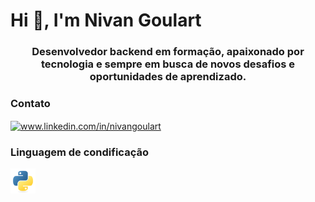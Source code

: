 <h1 style="text-align: left;">Hi 👋, I'm Nivan Goulart</h1>
<h3 align="center">Desenvolvedor backend em formação, apaixonado por tecnologia e sempre em busca de novos desafios e oportunidades de aprendizado.</h3>

<h3 align="left">Contato</h3>
<p align="left">
<a href="https://linkedin.com/in/www.linkedin.com/in/nivangoulart" target="blank"><img align="center" src="https://raw.githubusercontent.com/rahuldkjain/github-profile-readme-generator/master/src/images/icons/Social/linked-in-alt.svg" alt="www.linkedin.com/in/nivangoulart" height="30" width="40" /></a>
</p>

<h3 align="left">Linguagem de condificação</h3>
<p align="left"> <a href="https://www.python.org" target="_blank" rel="noreferrer"> <img src="https://raw.githubusercontent.com/devicons/devicon/master/icons/python/python-original.svg" alt="python" width="40" height="40"/> </a> </p>
